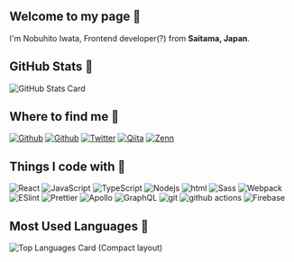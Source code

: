 ## Welcome to my page 🙏

I'm Nobuhito Iwata, Frontend developer(?) from <b>Saitama, Japan</b>.

## GitHub Stats 👻

![GitHub Stats Card](https://github-readme-stats.vercel.app/api?username=N-Iwata&count_private=true&show_icons=true&theme=dracula)

## Where to find me 👺

<p>
<a href="https://rpf-noblog.com/" target="_blank"><img alt="Github" src="https://img.shields.io/badge/Website-3b5998?style=for-the-badge&logo=google-chrome&logoColor=white" /></a>
<a href="https://github.com/N-Iwata" target="_blank"><img alt="Github" src="https://img.shields.io/badge/GitHub-%2312100E.svg?&style=for-the-badge&logo=Github&logoColor=white" /></a>
<a href="https://twitter.com/rpf_nob" target="_blank"><img alt="Twitter" src="https://img.shields.io/badge/twitter-%231DA1F2.svg?&style=for-the-badge&logo=twitter&logoColor=white" /></a>
<a href="https://qiita.com/rpf-nob" target="_blank"><img alt="Qiita" src="https://img.shields.io/badge/qiita-55C500.svg?&style=for-the-badge&logo=qiita&logoColor=white" /></a>
<a href="https://zenn.dev/rpf_nob" target="_blank"><img alt="Zenn" src="https://img.shields.io/badge/Zenn-3EA8FF.svg?&style=for-the-badge&logo=Zenn&logoColor=white" /></a>
</p>

## Things I code with 💩

<p>
  <img alt="React" src="https://img.shields.io/badge/-React-45b8d8?style=flat-square&logo=react&logoColor=white" />
  <img alt="JavaScript" src="https://img.shields.io/badge/-JavaScript-F7DF1E?style=flat-square&logo=JavaScript&logoColor=white" />
  <img alt="TypeScript" src="https://img.shields.io/badge/-TypeScript-007ACC?style=flat-square&logo=typescript&logoColor=white" />
  <img alt="Nodejs" src="https://img.shields.io/badge/-Node.js-43853d?style=flat-square&logo=Node.js&logoColor=white" />
  <img alt="html" src="https://img.shields.io/badge/-HTML-E34F26?style=flat-square&logo=html5&logoColor=white" /> 
  <img alt="Sass" src="https://img.shields.io/badge/-Sass-CC6699?style=flat-square&logo=sass&logoColor=white" />
  <img alt="Webpack" src="https://img.shields.io/badge/-Webpack-8DD6F9?style=flat-square&logo=webpack&logoColor=white" />
  <img alt="ESlint" src="https://img.shields.io/badge/-ESlint-4B32C3?style=flat-square&logo=eslint&logoColor=black%22" />
  <img alt="Prettier" src="https://img.shields.io/badge/-Prettier-5ab3b3?style=flat-square&logo=prettier&logoColor=black%22" />
  <img alt="Apollo" src="https://img.shields.io/badge/-Apollo%20GraphQL-311C87?style=flat-square&logo=apollo-graphql&logoColor=white" />
  <img alt="GraphQL" src="https://img.shields.io/badge/-GraphQL-E10098?style=flat-square&logo=graphql&logoColor=white" />
  <img alt="git" src="https://img.shields.io/badge/-Git-F05032?style=flat-square&logo=git&logoColor=white" />
  <img alt="github actions" src="https://img.shields.io/badge/-Github_Actions-2088FF?style=flat-square&logo=github-actions&logoColor=white" />
  <img alt="Firebase" src="https://img.shields.io/badge/-Firebase-FFCA28?style=flat-square&logo=Firebase&logoColor=white" />
<!--   <img alt="Docker" src="https://img.shields.io/badge/-Docker-2496ed?style=flat-square&logo=docker&logoColor=white" /> -->
<!--   <img alt="AWS" src="https://img.shields.io/badge/-AWS-232F3E?style=flat-square&logo=amazon-aws&logoColor=white" /> -->
</p>

## Most Used Languages 🤡

![Top Languages Card (Compact layout)](https://github-readme-stats.vercel.app/api/top-langs/?username=N-Iwata&theme=dracula)



 

